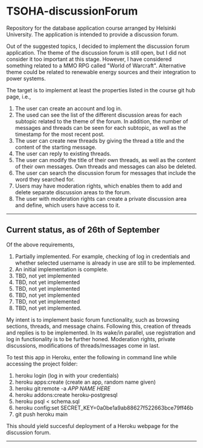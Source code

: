 # TSOHA-discussionForum
Repository for the database application course arranged by Helsinki University. The application is intended to provide a discussion forum.

Out of the suggested topics, I decided to implement the discussion forum application. The theme of the discussion forum is still open, but I did not consider it too important at this stage. However, I have considered something related to a MMO RPG called "World of Warcraft". Alternative theme could be related to renewable energy sources and their integration to power systems.

The target is to implement at least the properties listed in the course git hub page, i.e.,
1. The user can create an account and log in.
2. The used can see the list of the different discussion areas for each subtopic related to the theme of the forum. In addition, the number of messages and threads can be seen for each subtopic, as well as the timestamp for the most recent post.
3. The user can create new threads by giving the thread a title and the content of the starting message.
4. The user can reply to existing threads.
5. The user can modify the title of their own threads, as well as the content of their own messages. Own threads and messages can also be deleted.
6. The user can search the discussion forum for messages that include the word they searched for.
7. Users may have moderation rights, which enables them to add and delete separate discussion areas to the forum.
8. The user with moderation rights can create a private discussion area and define, which users have access to it.

---------------------------------------
Current status, as of 26th of September
---------------------------------------
Of the above requirements,
1. Partially implemented. For example, checking of log in credentials and whether selected username is already in use are still to be implemented.
2. An initial implementation is complete.
3. TBD, not yet implemented
4. TBD, not yet implemented
5. TBD, not yet implemented
6. TBD, not yet implemented
7. TBD, not yet implemented
8. TBD, not yet implemented.

My intent is to implement basic forum functionality, such as browsing sections, threads, and message chains. Following this, creation of threads and replies is to be implemented. In its wake/in parallel, use registration and log in functionality is to be further honed. Moderation rights, private discussions, modifications of threads/messages come in last.

To test this app in Heroku, enter the following in command line while accessing the project folder:
1. heroku login (log in with your credentials)
2. heroku apps:create (create an app, random name given)
3. heroku git:remote -a *APP NAME HERE*
4. heroku addons:create heroku-postgresql
5. heroku psql < schema.sql
6. heroku config:set SECRET_KEY=0a0be1a9ab88627f522663bce79ff46b
7. git push heroku main

This should yield succesful deployment of a Heroku webpage for the discussion forum.

---------------------------------------